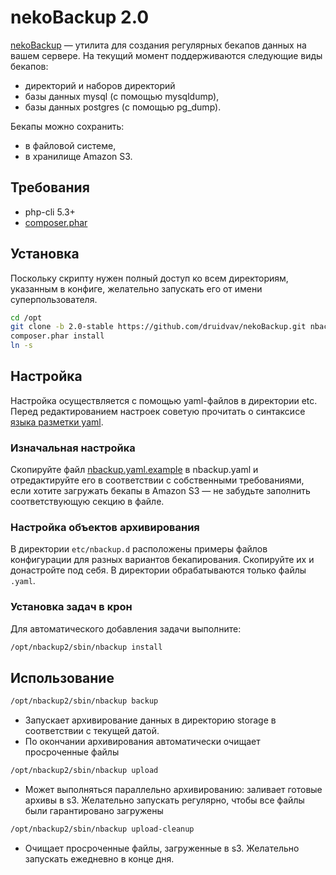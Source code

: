 # nekoBackup 2.0

[nekoBackup](https://github.com/druidvav/nekoBackup) — утилита для создания регулярных бекапов данных на вашем сервере.
На текущий момент поддерживаются следующие виды бекапов:

* директорий и наборов директорий
* базы данных mysql (с помощью mysqldump),
* базы данных postgres (с помощью pg_dump).

Бекапы можно сохранить:

* в файловой системе,
* в хранилище Amazon S3.

## Требования

* php-cli 5.3+
* [composer.phar](http://getcomposer.org/)

## Установка

Поскольку скрипту нужен полный доступ ко всем директориям, указанным в конфиге, желательно запускать его от имени
суперпользователя.

```bash
cd /opt
git clone -b 2.0-stable https://github.com/druidvav/nekoBackup.git nbackup2
composer.phar install
ln -s
```

## Настройка

Настройка осуществляется с помощью yaml-файлов в директории etc.
Перед редактированием настроек советую прочитать о синтаксисе [языка разметки yaml](http://ru.wikipedia.org/wiki/YAML).

### Изначальная настройка

Скопируйте файл [nbackup.yaml.example](https://github.com/druidvav/nekoBackup/blob/master/etc/nbackup.yaml.example)
в nbackup.yaml и отредактируйте его в соответствии с собственными требованиями, если хотите загружать бекапы в Amazon S3
— не забудьте заполнить соответствующую секцию в файле.

### Настройка объектов архивирования

В директории `etc/nbackup.d` расположены примеры файлов конфигурации для разных вариантов бекапирования. Скопируйте их
и донастройте под себя. В директории обрабатываются только файлы `.yaml`.

### Установка задач в крон

Для автоматического добавления задачи выполните:

```bash
/opt/nbackup2/sbin/nbackup install
```

## Использование

```bash
/opt/nbackup2/sbin/nbackup backup
```

* Запускает архивирование данных в директорию storage в соответствии с текущей датой.
* По окончании архивирования автоматически очищает просроченные файлы

```bash
/opt/nbackup2/sbin/nbackup upload
```

* Может выполняться параллельно архивированию: заливает готовые архивы в s3. Желательно запускать регулярно, чтобы
все файлы были гарантировано загружены

```bash
/opt/nbackup2/sbin/nbackup upload-cleanup
```

* Очищает просроченные файлы, загруженные в s3. Желательно запускать ежедневно в конце дня.